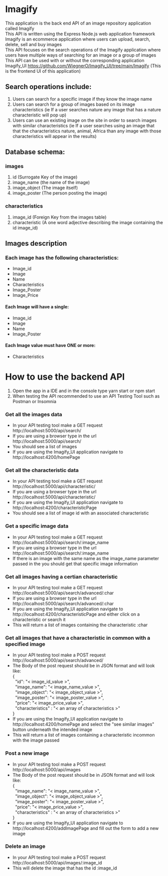 # Imagify
This application is the back end API of an image repository application called Imagify<br>
This API is written using the Express Node.js web application framework<br>
Imagify is an ecommerce application where users can upload, search, delete, sell and buy images<br>
This API focuses on the search operations of the Imagify application where users have multiple ways of searching for an image or a group of images<br>
This API can be used with or without the corresponding application Imagify_UI https://github.com/WiegnerO/Imagify_UI/tree/main/Imagify (This is the frontend UI of this application)

## Search operations include:
1. Users can search for a specific image if they know the image name
2. Users can search for a group of images based on its image characteristics (ie If a user searches nature any image that has a nature characteristic will pop up)
3. Users can use an existing image on the site in order to search images with similar characteristics (ie If a user searches using an image that that the characteristics nature, animal, Africa than any image with those characteristics will appear in the results)

## Database schema:
### images
1. id (Surrogate Key of the image)
2. image_name (the name of the image)
3. image_object (The image itself)
4. image_poster (The person posting the image)

### characteristics
1. image_id (Foreign Key from the images table)
2. characteristic (A one word adjective describing the image containing the id image_id)

## Images description
### Each image has the following characteristics:
- Image_id
- Image 
- Name
- Characteristics
- Image_Poster
- Image_Price

#### Each Image will have a single:
- Image_id
- Image 
- Name
- Image_Poster

#### Each Image value must have ONE or more:
- Characteristics

# How to use the backend API
1. Open the app in a IDE and in the console type yarn start or npm start
2. When testing the API recommended to use an API Testing Tool such as Postman or Insomnia

### Get all the images data
- In your API testing tool make a GET request http://localhost:5000/api/search/
- If you are using a browser type in the url http://localhost:5000/api/search/
- You should see a list of images
- If you are using the Imagify_UI application navigate to http://localhost:4200/homePage

### Get all the characteristic data
- In your API testing tool make a GET request http://localhost:5000/api/characteristic/
- If you are using a browser type in the url http://localhost:5000/api/characteristic/
- If you are using the Imagify_UI application navigate to http://localhost:4200/characteristicPage
- You should see a list of image id with an associated characteristic

### Get a specific image data
- In your API testing tool make a GET request http://localhost:5000/api/search/:image_name
- If you are using a browser type in the url http://localhost:5000/api/search/:image_name
- If there is an image with the same name as the image_name parameter passed in the you should get that specific image information

### Get all images having a certian characteristic
- In your API testing tool make a GET request http://localhost:5000/api/search/advanced/:char
- If you are using a browser type in the url http://localhost:5000/api/search/advanced/:char
- If you are using the Imagify_UI application navigate to http://localhost:4200/characteristicPage and either click on a characteristic or search it
- This will return a list of images containing the characteristic :char

### Get all images that have a characteristic in common with a specified image
- In your API testing tool make a POST request http://localhost:5000/api/search/advanced/
- The Body of the post request should be in JSON format and will look like:\
{\
  "id": "< image_id_value >",\
  "image_name": "< image_name_value >",\
  "image_object": "< image_object_value >",\
  "image_poster": "< image_poster_value >",\
  "price": "< image_price_value >",\
  "characteristics" : "< an array of characteristics >"\
}
- If you are using the Imagify_UI application navigate to http://localhost:4200/homePage and select the "see similar images" button underneath the intended image
- This will return a list of images containing a characteristic incommon with the image passed

### Post a new image
- In your API testing tool make a POST request http://localhost:5000/api/images
- The Body of the post request should be in JSON format and will look like:\
{\
  "image_name": "< image_name_value >",\
  "image_object": "< image_object_value >",\
  "image_poster": "< image_poster_value >",\
  "price": "< image_price_value >",\
  "characteristics" : "< an array of characteristics >"\
}
- If you are using the Imagify_UI application navigate to http://localhost:4200/addImagePage and fill out the form to add a new image

### Delete an image
- In your API testing tool make a POST request http://localhost:5000/api/images/:image_id
- This will delete the image that has the id :image_id 

 
